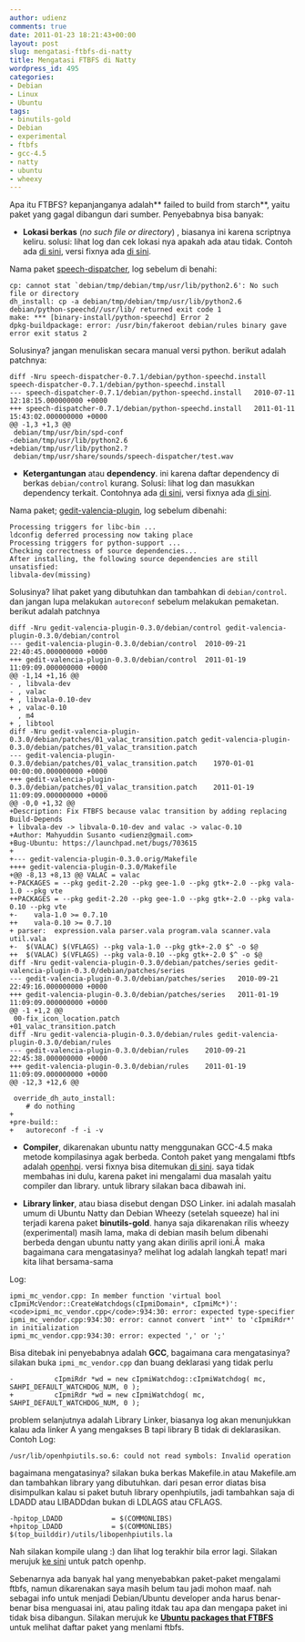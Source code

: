 ```yaml
---
author: udienz
comments: true
date: 2011-01-23 18:21:43+00:00
layout: post
slug: mengatasi-ftbfs-di-natty
title: Mengatasi FTBFS di Natty
wordpress_id: 495
categories:
- Debian
- Linux
- Ubuntu
tags:
- binutils-gold
- Debian
- experimental
- ftbfs
- gcc-4.5
- natty
- ubuntu
- wheexy
---
```


Apa itu FTBFS? kepanjanganya adalah** failed to build from starch**, yaitu paket yang gagal dibangun dari sumber. Penyebabnya bisa banyak:



	
  * **Lokasi berkas** (_no such file or directory_) , biasanya ini karena scriptnya keliru. solusi: lihat log dan cek lokasi nya apakah ada atau tidak. Contoh ada [di sini](http://people.ubuntuwire.org/~lucas/ubuntu-nbs/32/speech-dispatcher_0.7.1-0ubuntu2_lubuntu32.buildlog), versi fixnya ada [di sini](https://launchpad.net/ubuntu/+source/speech-dispatcher/0.7.1-0ubuntu3).


Nama paket [speech-dispatcher](https://launchpad.net/ubuntu/+source/speech-dispatcher), log sebelum di benahi:

    
    cp: cannot stat `debian/tmp/debian/tmp/usr/lib/python2.6': No such file or directory
    dh_install: cp -a debian/tmp/debian/tmp/usr/lib/python2.6 debian/python-speechd//usr/lib/ returned exit code 1
    make: *** [binary-install/python-speechd] Error 2
    dpkg-buildpackage: error: /usr/bin/fakeroot debian/rules binary gave error exit status 2


Solusinya? jangan menuliskan secara manual versi python. berikut adalah patchnya:

    
    diff -Nru speech-dispatcher-0.7.1/debian/python-speechd.install speech-dispatcher-0.7.1/debian/python-speechd.install
    --- speech-dispatcher-0.7.1/debian/python-speechd.install	2010-07-11 12:18:15.000000000 +0000
    +++ speech-dispatcher-0.7.1/debian/python-speechd.install	2011-01-11 15:43:02.000000000 +0000
    @@ -1,3 +1,3 @@
     debian/tmp/usr/bin/spd-conf
    -debian/tmp/usr/lib/python2.6
    +debian/tmp/usr/lib/python2.?
     debian/tmp/usr/share/sounds/speech-dispatcher/test.wav





	
  * **Ketergantungan** atau **dependency**. ini karena daftar dependency di berkas `debian/control` kurang. Solusi: lihat log dan masukkan dependency terkait. Contohnya ada [di sini](https://launchpad.net/ubuntu/+source/gedit-valencia-plugin/0.3.0-1/+build/2036687), versi fixnya ada [di sini](https://launchpad.net/ubuntu/+source/gedit-valencia-plugin/0.3.0-1ubuntu1).


Nama paket; [gedit-valencia-plugin](https://launchpad.net/ubuntu/+source/gedit-valencia-plugin), log sebelum dibenahi:

    
    Processing triggers for libc-bin ...
    ldconfig deferred processing now taking place
    Processing triggers for python-support ...
    Checking correctness of source dependencies...
    After installing, the following source dependencies are still unsatisfied:
    libvala-dev(missing)


Solusinya? lihat paket yang dibutuhkan dan tambahkan di `debian/control`. dan jangan lupa melakukan `autoreconf` sebelum melakukan pemaketan. berikut adalah patchnya

    
    diff -Nru gedit-valencia-plugin-0.3.0/debian/control gedit-valencia-plugin-0.3.0/debian/control
    --- gedit-valencia-plugin-0.3.0/debian/control	2010-09-21 22:40:45.000000000 +0000
    +++ gedit-valencia-plugin-0.3.0/debian/control	2011-01-19 11:09:09.000000000 +0000
    @@ -1,14 +1,16 @@
    - , libvala-dev
    - , valac
    + , libvala-0.10-dev
    + , valac-0.10
      , m4
    + , libtool
    diff -Nru gedit-valencia-plugin-0.3.0/debian/patches/01_valac_transition.patch gedit-valencia-plugin-0.3.0/debian/patches/01_valac_transition.patch
    --- gedit-valencia-plugin-0.3.0/debian/patches/01_valac_transition.patch	1970-01-01 00:00:00.000000000 +0000
    +++ gedit-valencia-plugin-0.3.0/debian/patches/01_valac_transition.patch	2011-01-19 11:09:09.000000000 +0000
    @@ -0,0 +1,32 @@
    +Description: Fix FTBFS because valac transition by adding replacing Build-Depends
    + libvala-dev -> libvala-0.10-dev and valac -> valac-0.10
    +Author: Mahyuddin Susanto <udienz@gmail.com>
    +Bug-Ubuntu: https://launchpad.net/bugs/703615
    +
    +--- gedit-valencia-plugin-0.3.0.orig/Makefile
    ++++ gedit-valencia-plugin-0.3.0/Makefile
    +@@ -8,13 +8,13 @@ VALAC = valac
    +-PACKAGES = --pkg gedit-2.20 --pkg gee-1.0 --pkg gtk+-2.0 --pkg vala-1.0 --pkg vte
    ++PACKAGES = --pkg gedit-2.20 --pkg gee-1.0 --pkg gtk+-2.0 --pkg vala-0.10 --pkg vte
    +-    vala-1.0 >= 0.7.10 
    ++    vala-0.10 >= 0.7.10 
    + parser:  expression.vala parser.vala program.vala scanner.vala util.vala
    +-	$(VALAC) $(VFLAGS) --pkg vala-1.0 --pkg gtk+-2.0 $^ -o $@
    ++	$(VALAC) $(VFLAGS) --pkg vala-0.10 --pkg gtk+-2.0 $^ -o $@
    diff -Nru gedit-valencia-plugin-0.3.0/debian/patches/series gedit-valencia-plugin-0.3.0/debian/patches/series
    --- gedit-valencia-plugin-0.3.0/debian/patches/series	2010-09-21 22:49:16.000000000 +0000
    +++ gedit-valencia-plugin-0.3.0/debian/patches/series	2011-01-19 11:09:09.000000000 +0000
    @@ -1 +1,2 @@
     00-fix_icon_location.patch
    +01_valac_transition.patch
    diff -Nru gedit-valencia-plugin-0.3.0/debian/rules gedit-valencia-plugin-0.3.0/debian/rules
    --- gedit-valencia-plugin-0.3.0/debian/rules	2010-09-21 22:45:38.000000000 +0000
    +++ gedit-valencia-plugin-0.3.0/debian/rules	2011-01-19 11:09:09.000000000 +0000
    @@ -12,3 +12,6 @@
    
     override_dh_auto_install:
     	# do nothing
    +
    +pre-build::
    +	autoreconf -f -i -v





	
  * **Compiler**, dikarenakan ubuntu natty menggunakan GCC-4.5 maka metode kompilasinya agak berbeda. Contoh paket yang mengalami ftbfs adalah [openhpi](https://launchpad.net/ubuntu/+source/openhpi). versi fixnya bisa ditemukan [di sini](https://launchpad.net/ubuntu/+source/openhpi/2.14.1-1ubuntu1). saya tidak membahas ini dulu, karena paket ini mengalami dua masalah yaitu compiler dan library. untuk library silakan baca dibawah ini.

	
  * **Library linker**, atau biasa disebut dengan DSO Linker. ini adalah masalah umum di Ubuntu Natty dan Debian Wheezy (setelah squeeze) hal ini terjadi karena paket **binutils-gold**. hanya saja dikarenakan rilis wheezy (experimental) masih lama, maka di debian masih belum dibenahi berbeda dengan ubuntu natty yang akan dirilis april ioni.Â  maka bagaimana cara mengatasinya? melihat log adalah langkah tepat! mari kita lihat bersama-sama


Log:

    
    ipmi_mc_vendor.cpp: In member function 'virtual bool cIpmiMcVendor::CreateWatchdogs(cIpmiDomain*, cIpmiMc*)':
    <code>ipmi_mc_vendor.cpp</code>:934:30: error: expected type-specifier
    ipmi_mc_vendor.cpp:934:30: error: cannot convert 'int*' to 'cIpmiRdr*' in initialization
    ipmi_mc_vendor.cpp:934:30: error: expected ',' or ';'
    


Bisa ditebak ini penyebabnya adalah **GCC**, bagaimana cara mengatasinya? silakan buka `ipmi_mc_vendor.cpp` dan buang deklarasi yang tidak perlu

    
    -          cIpmiRdr *wd = new cIpmiWatchdog::cIpmiWatchdog( mc, SAHPI_DEFAULT_WATCHDOG_NUM, 0 );
    +          cIpmiRdr *wd = new cIpmiWatchdog( mc, SAHPI_DEFAULT_WATCHDOG_NUM, 0 );
    


problem selanjutnya adalah Library Linker, biasanya log akan menunjukkan kalau ada linker A yang mengakses B tapi library B tidak di deklarasikan. Contoh Log:

    
    /usr/lib/openhpiutils.so.6: could not read symbols: Invalid operation
    


bagaimana mengatasinya? silakan buka berkas Makefile.in atau Makefile.am dan tambahkan library yang dibutuhkan. dari pesan error diatas bisa disimpulkan kalau si paket butuh library openhpiutils, jadi tambahkan saja di LDADD atau LIBADDdan bukan di LDLAGS atau CFLAGS.

    
    -hpitop_LDADD            = $(COMMONLIBS)
    +hpitop_LDADD            = $(COMMONLIBS) $(top_builddir)/utils/libopenhpiutils.la
    


Nah silakan kompile ulang :) dan lihat log terakhir bila error lagi. Silakan merujuk [ke sini](http://launchpadlibrarian.net/62016835/openhpi_2.14.1-1_2.14.1-1ubuntu1.diff.gz) untuk patch openhp.

Sebenarnya ada banyak hal yang menyebabkan paket-paket mengalami ftbfs, namun dikarenakan saya masih belum tau jadi mohon maaf. nah sebagai info untuk menjadi Debian/Ubuntu developer anda harus benar-benar bisa menguasai ini, atau paling itdak tau apa dan mengapa paket ini tidak bisa dibangun. Silakan merujuk ke **[Ubuntu packages that FTBFS](http://udd.debian.org/cgi-bin/ubuntu_ftbfs.cgi)** untuk melihat daftar paket yang menlami ftbfs.

